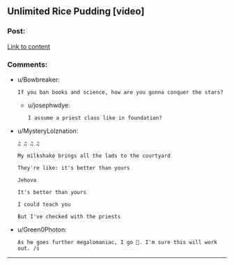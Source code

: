 ## Unlimited Rice Pudding [video]

### Post:

[Link to content](https://www.youtube.com/watch?v=wPODghAr3Vc)

### Comments:

- u/Bowbreaker:
  ```
  If you ban books and science, how are you gonna conquer the stars?
  ```

  - u/josephwdye:
    ```
    I assume a priest class like in foundation?
    ```

- u/MysteryLolznation:
  ```
  ♫ ♫ ♫ ♫

  My milkshake brings all the lads to the courtyard

  They're like: it's better than yours

  Jehova

  It's better than yours

  I could teach you

  But I've checked with the priests
  ```

- u/Green0Photon:
  ```
  As he goes further megalomaniac, I go 🤔. I'm sure this will work out. /s
  ```

---

